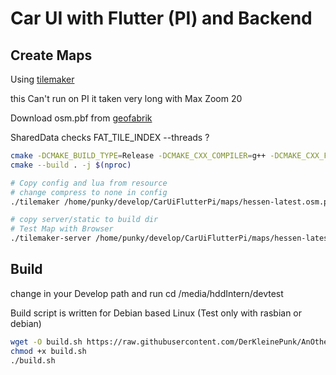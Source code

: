 # Car UI with Flutter (PI) and Backend

## Create Maps

Using [tilemaker](https://github.com/systemed/tilemaker/)

this Can't run on PI it taken very long with Max Zoom 20

Download osm.pbf from [geofabrik](https://download.geofabrik.de/)

SharedData checks FAT_TILE_INDEX
--threads ?

```bash
cmake -DCMAKE_BUILD_TYPE=Release -DCMAKE_CXX_COMPILER=g++ -DCMAKE_CXX_FLAGS="${CMAKE_CXX_FLAGS} -DFAT_TILE_INDEX" ..
cmake --build . -j $(nproc)

# Copy config and lua from resource
# change compress to none in config
./tilemaker /home/punky/develop/CarUiFlutterPi/maps/hessen-latest.osm.pbf /home/punky/develop/CarUiFlutterPi/maps/hessen-latest.mbtiles

# copy server/static to build dir 
# Test Map with Browser
./tilemaker-server /home/punky/develop/CarUiFlutterPi/maps/hessen-latest.mbtiles
```

## Build

change in your Develop path and run
cd /media/hddIntern/devtest

Build script is written for Debian based Linux (Test only with rasbian or debian)

```bash
wget -O build.sh https://raw.githubusercontent.com/DerKleinePunk/AnOtherAutomationServer/master/build.sh
chmod +x build.sh
./build.sh
```
